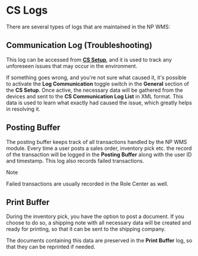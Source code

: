 # CS Logs

There are several types of logs that are maintained in the NP WMS:

## Communication Log (Troubleshooting)

This log can be accessed from [**CS Setup**](cs-setup.md), and it is used to track any unforeseen issues that may occur in the environment. 

If something goes wrong, and you're not sure what caused it, it's possible to activate the **Log Communication** toggle switch in the **General** section of the **CS Setup**. Once active, the necessary data will be gathered from the devices and sent to the **CS Communication Log List** in XML format. This data is used to learn what exactly had caused the issue, which greatly helps in resolving it. 

## Posting Buffer

The posting buffer keeps track of all transactions handled by the NP WMS module. Every time a user posts a sales order, inventory pick etc. the record of the transaction will be logged in the **Posting Buffer** along with the user ID and timestamp. This log also records failed transactions. 

> [!Note]
> Failed transactions are usually recorded in the Role Center as well. 

## Print Buffer 

During the inventory pick, you have the option to post a document. If you choose to do so, a shipping note with all necessary data will be created and ready for printing, so that it can be sent to the shipping company. 

The documents containing this data are preserved in the **Print Buffer** log, so that they can be reprinted if needed. 